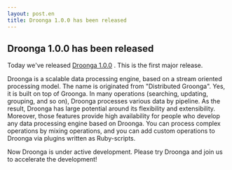 ```yaml
---
layout: post.en
title: Droonga 1.0.0 has been released
---
```


Droonga 1.0.0 has been released
-------------------------------

Today we've released [Droonga
1.0.0](http://droonga.org/news/2014/02/28/release.html) . This is the
first major release.

Droonga is a scalable data processing engine, based on a stream oriented
processing model. The name is originated from "Distributed Groonga".
Yes, it is built on top of Groonga. In many operations (searching,
updating, grouping, and so on), Droonga processes various data by
pipeline. As the result, Droonga has large potential around its
flexibility and extensibility. Moreover, those features provide high
availability for people who develop any data processing engine based on
Droonga. You can process complex operations by mixing operations, and
you can add custom operations to Droonga via plugins written as
Ruby-scripts.

Now Droonga is under active development. Please try Droonga and join us
to accelerate the development!
